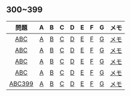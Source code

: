 ## 300~399

|問題|A|B|C|D|E|F|G|メモ|
|:--:|:--:|:--:|:--:|:--:|:--:|:--:|:--:|:--:|
|[ABC]()|[A]()|[B]()|[C]()|[D]()|[E]()|[F]()|[G]()|[メモ]()|
|[ABC]()|[A]()|[B]()|[C]()|[D]()|[E]()|[F]()|[G]()|[メモ]()|
|[ABC]()|[A]()|[B]()|[C]()|[D]()|[E]()|[F]()|[G]()|[メモ]()|
|[ABC]()|[A]()|[B]()|[C]()|[D]()|[E]()|[F]()|[G]()|[メモ]()|
|[ABC399]()|[A]()|[B]()|[C]()|[D]()|[E]()|[F]()|[G]()|[メモ]()|